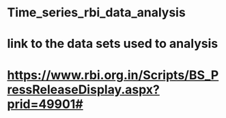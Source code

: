 # Time_series_rbi_data_analysis
# link to the data sets used to analysis 
#  https://www.rbi.org.in/Scripts/BS_PressReleaseDisplay.aspx?prid=49901#

